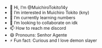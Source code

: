 - 👋 Hi, I’m @MuichiroTokito14y
- 👀 I’m interested in Muichiro Tokito (kny)
- 🌱 I’m currently learning numbers
- 💞️ I’m looking to collaborate on idk
- 📫 How to reach me discord
- 😄 Pronouns: Senhor Agente
- ⚡ Fun fact: Curious and I love demon slayer
  

<!---
MuichiroTokito14y/MuichiroTokito14y is a ✨ special ✨ repository because its `README.md` (this file) appears on your GitHub profile.
You can click the Preview link to take a look at your changes.
--->
